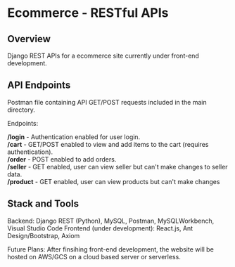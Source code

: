 
# Ecommerce - RESTful APIs



## Overview

Django REST APIs for a ecommerce site currently under front-end development.

## API Endpoints 

Postman file containing API GET/POST requests included in the main directory.

Endpoints:

**/login** - Authentication enabled for user login.  
**/cart** - GET/POST enabled to view and add items to the cart (requires authentication).  
**/order** - POST enabled to add orders.  
**/seller** - GET enabled, user can view seller but can't make changes to seller data.  
**/product** - GET enabled, user can view products but can't make changes

## Stack and Tools 

Backend: Django REST (Python), MySQL, Postman, MySQLWorkbench, Visual Studio Code
Frontend (under development): React.js, Ant Design/Bootstrap, Axiom

Future Plans: After finsihing front-end development, the website will be hosted on AWS/GCS on a cloud based server or serverless.
